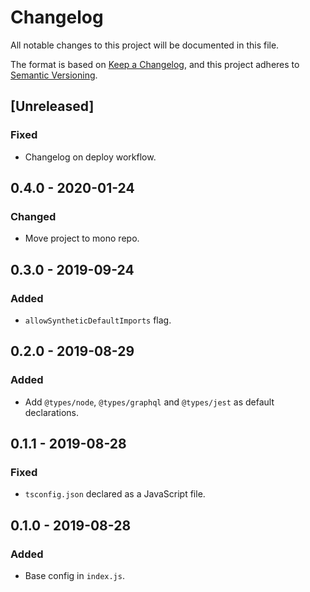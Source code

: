 # Changelog
All notable changes to this project will be documented in this file.

The format is based on [Keep a Changelog](https://keepachangelog.com/en/1.0.0/),
and this project adheres to [Semantic Versioning](https://semver.org/spec/v2.0.0.html).

## [Unreleased]
### Fixed
- Changelog on deploy workflow.

## 0.4.0 - 2020-01-24
### Changed
- Move project to mono repo.

## 0.3.0 - 2019-09-24
### Added
- `allowSyntheticDefaultImports` flag.

## 0.2.0 - 2019-08-29
### Added
- Add `@types/node`, `@types/graphql` and `@types/jest` as default declarations.

## 0.1.1 - 2019-08-28
### Fixed
- `tsconfig.json` declared as a JavaScript file.

## 0.1.0 - 2019-08-28
### Added
- Base config in `index.js`.
